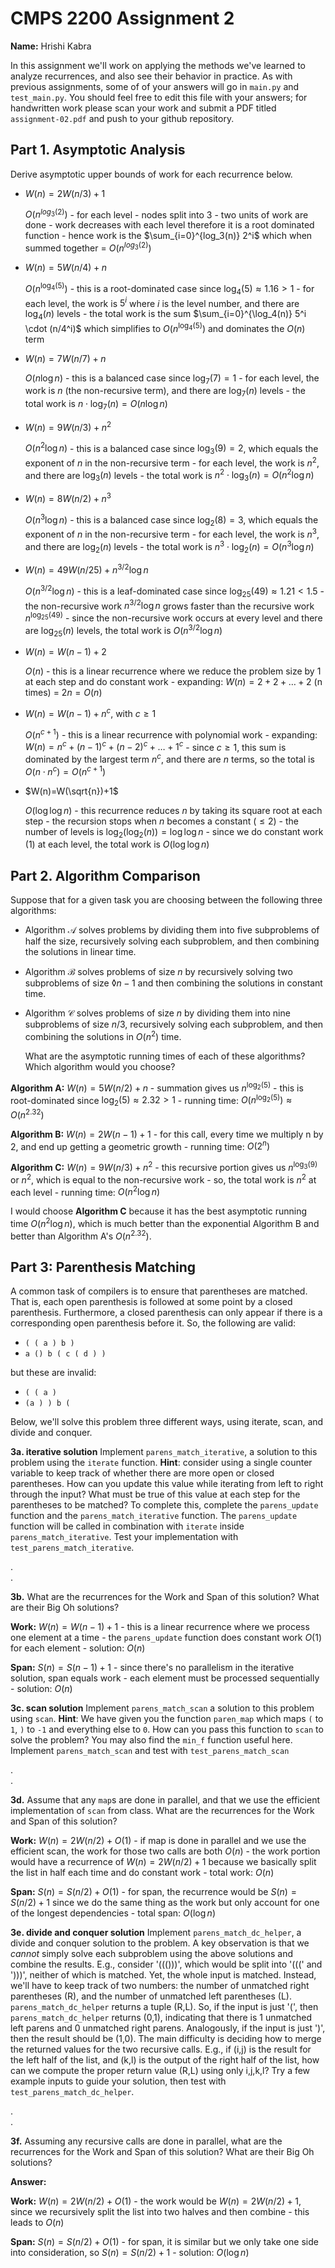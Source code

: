 # CMPS 2200 Assignment 2

**Name:** Hrishi Kabra

In this assignment we'll work on applying the methods we've learned to analyze recurrences, and also see their behavior
in practice. As with previous
assignments, some of of your answers will go in `main.py` and `test_main.py`. You
should feel free to edit this file with your answers; for handwritten
work please scan your work and submit a PDF titled `assignment-02.pdf`
and push to your github repository.


## Part 1. Asymptotic Analysis

Derive asymptotic upper bounds of work for each recurrence below.

* $W(n)=2W(n/3)+1$

    $O(n^{log_3(2)})$ - for each level - nodes split into 3 - two units of work are done - work decreases with each level therefore it is a root dominated function - hence work is the $\sum_{i=0}^{log_3(n)} 2^i$ which when summed together = $O(n^{log_3(2)})$

 
* $W(n)=5W(n/4)+n$

    $O(n^{\log_4(5)})$ - this is a root-dominated case since $\log_4(5) \approx 1.16 > 1$ - for each level, the work is $5^i$ where $i$ is the level number, and there are $\log_4(n)$ levels - the total work is the sum $\sum_{i=0}^{\log_4(n)} 5^i \cdot (n/4^i)$ which simplifies to $O(n^{\log_4(5)})$ and dominates the $O(n)$ term


* $W(n)=7W(n/7)+n$

    $O(n \log n)$ - this is a balanced case since $\log_7(7) = 1$ - for each level, the work is $n$ (the non-recursive term), and there are $\log_7(n)$ levels - the total work is $n \cdot \log_7(n) = O(n \log n)$


* $W(n)=9W(n/3)+n^2$

    $O(n^2 \log n)$ - this is a balanced case since $\log_3(9) = 2$, which equals the exponent of $n$ in the non-recursive term - for each level, the work is $n^2$, and there are $\log_3(n)$ levels - the total work is $n^2 \cdot \log_3(n) = O(n^2 \log n)$


* $W(n)=8W(n/2)+n^3$

    $O(n^3 \log n)$ - this is a balanced case since $\log_2(8) = 3$, which equals the exponent of $n$ in the non-recursive term - for each level, the work is $n^3$, and there are $\log_2(n)$ levels - the total work is $n^3 \cdot \log_2(n) = O(n^3 \log n)$


* $W(n)=49W(n/25)+n^{3/2}\log n$

    $O(n^{3/2} \log n)$ - this is a leaf-dominated case since $\log_{25}(49) \approx 1.21 < 1.5$ - the non-recursive work $n^{3/2} \log n$ grows faster than the recursive work $n^{\log_{25}(49)}$ - since the non-recursive work occurs at every level and there are $\log_{25}(n)$ levels, the total work is $O(n^{3/2} \log n)$


* $W(n)=W(n-1)+2$

    $O(n)$ - this is a linear recurrence where we reduce the problem size by 1 at each step and do constant work - expanding: $W(n) = 2 + 2 + \ldots + 2$ (n times) = $2n = O(n)$


* $W(n)= W(n-1)+n^c$, with $c\geq 1$

    $O(n^{c+1})$ - this is a linear recurrence with polynomial work - expanding: $W(n) = n^c + (n-1)^c + (n-2)^c + \ldots + 1^c$ - since $c \geq 1$, this sum is dominated by the largest term $n^c$, and there are $n$ terms, so the total is $O(n \cdot n^c) = O(n^{c+1})$


* $W(n)=W(\sqrt{n})+1$

    $O(\log \log n)$ - this recurrence reduces $n$ by taking its square root at each step - the recursion stops when $n$ becomes a constant ($\leq 2$) - the number of levels is $\log_2(\log_2(n)) = \log \log n$ - since we do constant work (1) at each level, the total work is $O(\log \log n)$


## Part 2. Algorithm Comparison

Suppose that for a given task you are choosing between the following three algorithms:

  * Algorithm $\mathcal{A}$ solves problems by dividing them into
      five subproblems of half the size, recursively solving each
      subproblem, and then combining the solutions in linear time.
    
  * Algorithm $\mathcal{B}$ solves problems of size $n$ by
      recursively solving two subproblems of size $◊n-1$ and then
      combining the solutions in constant time.
    
  * Algorithm $\mathcal{C}$ solves problems of size $n$ by dividing
      them into nine subproblems of size $n/3$, recursively solving
      each subproblem, and then combining the solutions in $O(n^2)$
      time.

    What are the asymptotic running times of each of these algorithms?
    Which algorithm would you choose?

**Algorithm A:** $W(n) = 5W(n/2) + n$ - summation gives us $n^{\log_2(5)}$ - this is root-dominated since $\log_2(5) \approx 2.32 > 1$ - running time: $O(n^{\log_2(5)}) \approx O(n^{2.32})$

**Algorithm B:** $W(n) = 2W(n-1) + 1$ - for this call, every time we multiply n by 2, and end up getting a geometric growth - running time: $O(2^n)$

**Algorithm C:** $W(n) = 9W(n/3) + n^2$ - this recursive portion gives us $n^{\log_3(9)}$ or $n^2$, which is equal to the non-recursive work - so, the total work is $n^2$ at each level - running time: $O(n^2 \log n)$

I would choose **Algorithm C** because it has the best asymptotic running time $O(n^2 \log n)$, which is much better than the exponential Algorithm B and better than Algorithm A's $O(n^{2.32})$.



## Part 3: Parenthesis Matching

A common task of compilers is to ensure that parentheses are matched. That is, each open parenthesis is followed at some point by a closed parenthesis. Furthermore, a closed parenthesis can only appear if there is a corresponding open parenthesis before it. So, the following are valid:

- `( ( a ) b )`
- `a () b ( c ( d ) )`

but these are invalid:

- `( ( a )`
- `(a ) ) b (`

Below, we'll solve this problem three different ways, using iterate, scan, and divide and conquer.

**3a. iterative solution** Implement `parens_match_iterative`, a solution to this problem using the `iterate` function. **Hint**: consider using a single counter variable to keep track of whether there are more open or closed parentheses. How can you update this value while iterating from left to right through the input? What must be true of this value at each step for the parentheses to be matched? To complete this, complete the `parens_update` function and the `parens_match_iterative` function. The `parens_update` function will be called in combination with `iterate` inside `parens_match_iterative`. Test your implementation with `test_parens_match_iterative`.


.  
. 



**3b.** What are the recurrences for the Work and Span of this solution? What are their Big Oh solutions?

**Work:** $W(n) = W(n-1) + 1$ - this is a linear recurrence where we process one element at a time - the `parens_update` function does constant work $O(1)$ for each element - solution: $O(n)$

**Span:** $S(n) = S(n-1) + 1$ - since there's no parallelism in the iterative solution, span equals work - each element must be processed sequentially - solution: $O(n)$



**3c. scan solution** Implement `parens_match_scan` a solution to this problem using `scan`. **Hint**: We have given you the function `paren_map` which maps `(` to `1`, `)` to `-1` and everything else to `0`. How can you pass this function to `scan` to solve the problem? You may also find the `min_f` function useful here. Implement `parens_match_scan` and test with `test_parens_match_scan`

.  
. 



**3d.** Assume that any `map`s are done in parallel, and that we use the efficient implementation of `scan` from class. What are the recurrences for the Work and Span of this solution? 

**Work:** $W(n) = 2W(n/2) + O(1)$ - if map is done in parallel and we use the efficient scan, the work for those two calls are both $O(n)$ - the work portion would have a recurrence of $W(n) = 2W(n/2) + 1$ because we basically split the list in half each time and do constant work - total work: $O(n)$

**Span:** $S(n) = S(n/2) + O(1)$ - for span, the recurrence would be $S(n) = S(n/2) + 1$ since we do the same thing as the work but only account for one of the longest dependencies - total span: $O(\log n)$


   


**3e. divide and conquer solution** Implement `parens_match_dc_helper`, a divide and conquer solution to the problem. A key observation is that we *cannot* simply solve each subproblem using the above solutions and combine the results. E.g., consider '((()))', which would be split into '(((' and ')))', neither of which is matched. Yet, the whole input is matched. Instead, we'll have to keep track of two numbers: the number of unmatched right parentheses (R), and the number of unmatched left parentheses (L). `parens_match_dc_helper` returns a tuple (R,L). So, if the input is just '(', then `parens_match_dc_helper` returns (0,1), indicating that there is 1 unmatched left parens and 0 unmatched right parens. Analogously, if the input is just ')', then the result should be (1,0). The main difficulty is deciding how to merge the returned values for the two recursive calls. E.g., if (i,j) is the result for the left half of the list, and (k,l) is the output of the right half of the list, how can we compute the proper return value (R,L) using only i,j,k,l? Try a few example inputs to guide your solution, then test with `test_parens_match_dc_helper`.



.  
. 





**3f.** Assuming any recursive calls are done in parallel, what are the recurrences for the Work and Span of this solution? What are their Big Oh solutions?

**Answer:**

**Work:** $W(n) = 2W(n/2) + O(1)$ - the work would be $W(n) = 2W(n/2) + 1$, since we recursively split the list into two halves and then combine - this leads to $O(n)$

**Span:** $S(n) = S(n/2) + O(1)$ - for span, it is similar but we only take one side into consideration, so $S(n) = S(n/2) + 1$ - solution: $O(\log n)$


 
 


